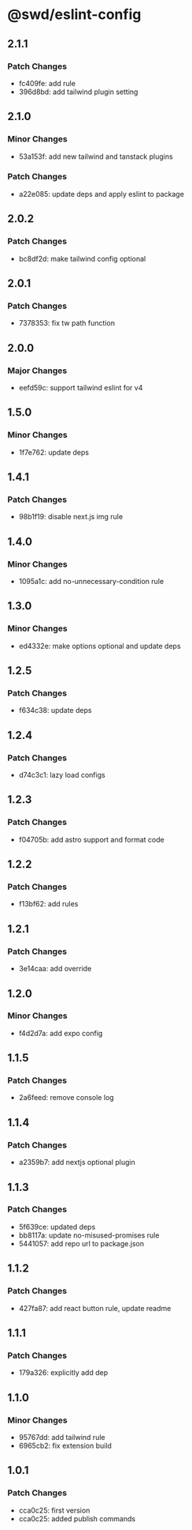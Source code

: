 # @swd/eslint-config

## 2.1.1

### Patch Changes

- fc409fe: add rule
- 396d8bd: add tailwind plugin setting

## 2.1.0

### Minor Changes

- 53a153f: add new tailwind and tanstack plugins

### Patch Changes

- a22e085: update deps and apply eslint to package

## 2.0.2

### Patch Changes

- bc8df2d: make tailwind config optional

## 2.0.1

### Patch Changes

- 7378353: fix tw path function

## 2.0.0

### Major Changes

- eefd59c: support tailwind eslint for v4

## 1.5.0

### Minor Changes

- 1f7e762: update deps

## 1.4.1

### Patch Changes

- 98b1f19: disable next.js img rule

## 1.4.0

### Minor Changes

- 1095a1c: add no-unnecessary-condition rule

## 1.3.0

### Minor Changes

- ed4332e: make options optional and update deps

## 1.2.5

### Patch Changes

- f634c38: update deps

## 1.2.4

### Patch Changes

- d74c3c1: lazy load configs

## 1.2.3

### Patch Changes

- f04705b: add astro support and format code

## 1.2.2

### Patch Changes

- f13bf62: add rules

## 1.2.1

### Patch Changes

- 3e14caa: add override

## 1.2.0

### Minor Changes

- f4d2d7a: add expo config

## 1.1.5

### Patch Changes

- 2a6feed: remove console log

## 1.1.4

### Patch Changes

- a2359b7: add nextjs optional plugin

## 1.1.3

### Patch Changes

- 5f639ce: updated deps
- bb8117a: update no-misused-promises rule
- 5441057: add repo url to package.json

## 1.1.2

### Patch Changes

- 427fa87: add react button rule, update readme

## 1.1.1

### Patch Changes

- 179a326: explicitly add dep

## 1.1.0

### Minor Changes

- 95767dd: add tailwind rule
- 6965cb2: fix extension build

## 1.0.1

### Patch Changes

- cca0c25: first version
- cca0c25: added publish commands
